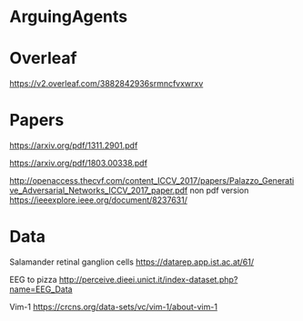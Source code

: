 # ArguingAgents

# Overleaf
https://v2.overleaf.com/3882842936srmncfvxwrxv

# Papers

https://arxiv.org/pdf/1311.2901.pdf

https://arxiv.org/pdf/1803.00338.pdf

http://openaccess.thecvf.com/content_ICCV_2017/papers/Palazzo_Generative_Adversarial_Networks_ICCV_2017_paper.pdf
non pdf version https://ieeexplore.ieee.org/document/8237631/




# Data

Salamander retinal ganglion cells
https://datarep.app.ist.ac.at/61/

EEG to pizza
http://perceive.dieei.unict.it/index-dataset.php?name=EEG_Data

Vim-1
https://crcns.org/data-sets/vc/vim-1/about-vim-1
